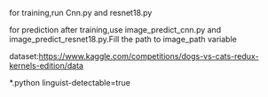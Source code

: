 for training,run Cnn.py and resnet18.py

for prediction after training,use image_predict_cnn.py and image_predict_resnet18.py.Fill the path to image_path variable

dataset:https://www.kaggle.com/competitions/dogs-vs-cats-redux-kernels-edition/data

*.python linguist-detectable=true
